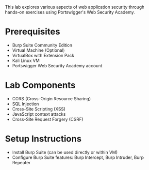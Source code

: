 This lab explores various aspects of web application security through hands-on exercises using Portswigger's Web Security Academy.

# Prerequisites
* Burp Suite Community Edition
* Virtual Machine (Optional)
* VirtualBox with Extension Pack
* Kali Linux VM
* Portswigger Web Security Academy account

# Lab Components
* CORS (Cross-Origin Resource Sharing)
* SQL Injection
* Cross-Site Scripting (XSS)
* JavaScript context attacks
* Cross-Site Request Forgery (CSRF)

# Setup Instructions
* Install Burp Suite (can be used directly or within VM)
* Configure Burp Suite features:
    Burp Intercept, 
    Burp Intruder, 
    Burp Repeater
